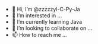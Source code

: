 - 👋 Hi, I’m @zzzzzyl-C-Py-Ja
- 👀 I’m interested in ...
- 🌱 I’m currently learning Java
- 💞️ I’m looking to collaborate on ...
- 📫 How to reach me ...

<!---
zzzzzyl-C-Py-Ja/zzzzzyl-C-Py-Ja is a ✨ special ✨ repository because its `README.md` (this file) appears on your GitHub profile.
You can click the Preview link to take a look at your changes.
--->
